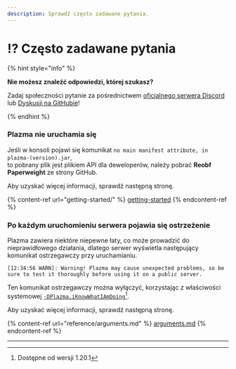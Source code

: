 ```yaml
---
description: Sprawdź często zadawane pytania.
---
```


# ⁉️ Często zadawane pytania

{% hint style="info" %}

**Nie możesz znaleźć odpowiedzi, której szukasz?**

Zadaj społeczności pytanie za pośrednictwem [oficjalnego serwera Discord](https://discord.gg/MmfC52K8A8) lub [Dyskusji na GitHubie](https://github.com/PlazmaMC/PlazmaBukkit/discussions)!

{% endhint %}

### Plazma nie uruchamia się

Jeśli w konsoli pojawi się komunikat `no main manifest attribute, in plazma-(version).jar`,\
to pobrany plik jest plikiem API dla deweloperów, należy pobrać **Reobf Paperweight** ze strony GitHub.

Aby uzyskać więcej informacji, sprawdź następną stronę.

{% content-ref url="getting-started/" %}
[getting-started](getting-started#id-2)
{% endcontent-ref %}

### Po każdym uruchomieniu serwera pojawia się ostrzeżenie

Plazma zawiera niektóre niepewne łaty, co może prowadzić do nieprawidłowego działania, dlatego serwer wyświetla następujący komunikat ostrzegawczy przy uruchamianiu.

```log
[12:34:56 WARN]: Warning! Plazma may cause unexpected problems, so be sure to test it thoroughly before using it on a public server.
```

Ten komunikat ostrzegawczy można wyłączyć, korzystając z właściwości systemowej [`-DPlazma.iKnowWhatIAmDoing`](#user-content-fn-1)[^1].

Aby uzyskać więcej informacji, sprawdź następną stronę.

{% content-ref url="reference/arguments.md" %}
[arguments.md](reference/arguments.md#plazma.iknowwhatiamdoing)
{% endcontent-ref %}

***

[^1]: Dostępne od wersji 1.20.1
